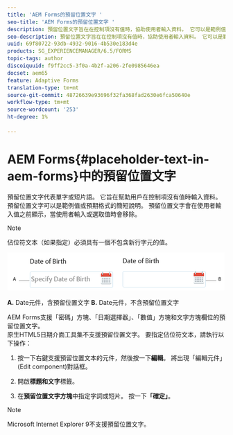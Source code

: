 ```yaml
---
title: 'AEM Forms的預留位置文字 '
seo-title: 'AEM Forms的預留位置文字 '
description: 預留位置文字旨在在控制項沒有值時，協助使用者輸入資料。 它可以是範例值或預期格式的簡短說明。
seo-description: 預留位置文字旨在在控制項沒有值時，協助使用者輸入資料。 它可以是範例值或預期格式的簡短說明。
uuid: 69f80722-93db-4932-9016-4b530e183d4e
products: SG_EXPERIENCEMANAGER/6.5/FORMS
topic-tags: author
discoiquuid: f9ff2cc5-3f0a-4b2f-a206-2fe0985646ea
docset: aem65
feature: Adaptive Forms
translation-type: tm+mt
source-git-commit: 48726639e93696f32fa368fad2630e6fca50640e
workflow-type: tm+mt
source-wordcount: '253'
ht-degree: 1%

---
```



# AEM Forms{#placeholder-text-in-aem-forms}中的預留位置文字

預留位置文字代表單字或短片語。 它旨在幫助用戶在控制項沒有值時輸入資料。 預留位置文字可以是範例值或預期格式的簡短說明。 預留位置文字會在使用者輸入值之前顯示，當使用者輸入或選取值時會移除。

>[!NOTE]
>
>佔位符文本（如果指定）必須具有一個不包含新行字元的值。

![含有和不含預留位置文字的日期元件](assets/dat-picker-place-holder-text.png)

**A.** Date元件，含預留位置文字 **B.** Date元件，不含預留位置文字

AEM Forms支援「密碼」方塊、「日期選擇器」、「數值」方塊和文字方塊欄位的預留位置文字。\
原生HTML5日期介面工具集不支援預留位置文字。 要指定佔位符文本，請執行以下操作：

1. 按一下右鍵支援預留位置文本的元件，然後按一下&#x200B;**編輯**。 將出現「編輯元件」(Edit component)對話框。

1. 開啟&#x200B;**標題和文字**&#x200B;標籤。
1. 在&#x200B;**預留位置文字方塊**&#x200B;中指定字詞或短片。 按一下&#x200B;**「確定」**。

>[!NOTE]
>
>Microsoft Internet Explorer 9不支援預留位置文字。

